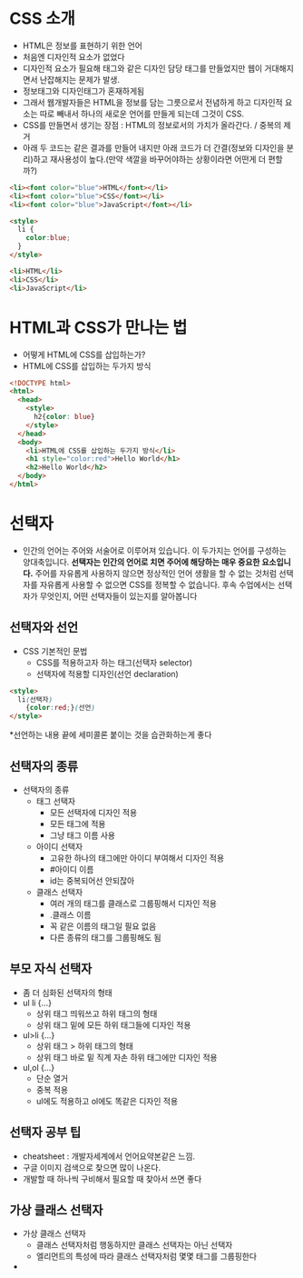 # CSS 소개

- HTML은 정보를 표현하기 위한 언어
- 처음엔 디자인적 요소가 없었다
- 디자인적 요소가 필요해 <font>태그와 같은 디자인 담당 태그를 만들었지만 웹이 거대해지면서 난잡해지는 문제가 발생.
- 정보태그와 디자인태그가 혼재하게됨
- 그래서 웹개발자들은 HTML을 정보를 담는 그릇으로서 전념하게 하고 디자인적 요소는 따로 빼내서 하나의 새로운 언어를 만들게 되는데 그것이 CSS.
- CSS를 만들면서 생기는 장점 : HTML의 정보로서의 가치가 올라간다. / 중복의 제거
- 아래 두 코드는 같은 결과를 만들어 내지만 아래 코드가 더 간결(정보와 디자인을 분리)하고 재사용성이 높다.(만약 색깔을 바꾸어야하는 상황이라면 어떤게 더 편할까?)

```html
<li><font color="blue">HTML</font></li>
<li><font color="blue">CSS</font></li>
<li><font color="blue">JavaScript</font></li>
```

```html
<style>
  li {
    color:blue;
  }
</style>

<li>HTML</li>
<li>CSS</li>
<li>JavaScript</li>
```



# HTML과 CSS가 만나는 법

- 어떻게 HTML에 CSS를 삽입하는가?
- HTML에 CSS를 삽입하는 두가지 방식

```html
<!DOCTYPE html>
<html>
  <head>
    <style>
      h2{color: blue}
    </style>
  </head>
  <body>
    <li>HTML에 CSS를 삽입하는 두가지 방식</li>
    <h1 style="color:red">Hello World</h1>
    <h2>Hello World</h2>
  </body>
</html>
```



# 선택자

- 인간의 언어는 주어와 서술어로 이루어져 있습니다. 이 두가지는 언어를 구성하는 양대축입니다. **선택자는 인간의 언어로 치면 주어에 해당하는 매우 중요한 요소입니다.** 주어를 자유롭게 사용하지 않으면 정상적인 언어 생활을 할 수 없는 것처럼 선택자를 자유롭게 사용할 수 없으면 CSS를 정복할 수 없습니다. 후속 수업에서는 선택자가 무엇인지, 어떤 선택자들이 있는지를 알아봅니다


## 선택자와 선언

- CSS 기본적인 문법
  - CSS를 적용하고자 하는 태그(선택자 selector)
  - 선택자에 적용할 디자인(선언 declaration)

```html
<style>
  li(선택자)
    {color:red;}(선언)
</style>
```

*선언하는 내용 끝에 세미콜론 붙이는 것을 습관화하는게 좋다


## 선택자의 종류

- 선택자의 종류
  - 태그 선택자
    - 모든 선택자에 디자인 적용
    - 모든 태그에 적용
    - 그냥 태그 이름 사용
  - 아이디 선택자
    - 고유한 하나의 태그에만 아이디 부여해서 디자인 적용
    - #아이디 이름
    - id는 중복되어선 안되잖아
  - 클래스 선택자
    - 여러 개의 태그를 클래스로 그룹핑해서 디자인 적용
    - .클래스 이름
    - 꼭 같은 이름의 태그일 필요 없음
    - 다른 종류의 태그를 그룹핑해도 됨


## 부모 자식 선택자

- 좀 더 심화된 선택자의 형태
- ul li {...}
  - 상위 태그 띄워쓰고 하위 태그의 형태
  - 상위 태그 밑에 모든 하위 태그들에 디자인 적용
- ul>li {...}
  - 상위 태그 > 하위 태그의 형태
  - 상위 태그 바로 밑 직계 자손 하위 태그에만 디자인 적용
- ul,ol {...}
  - 단순 열거
  - 중복 적용
  - ul에도 적용하고 ol에도 똑같은 디자인 적용


## 선택자 공부 팁

- cheatsheet : 개발자세계에서 언어요약본같은 느낌.
- 구글 이미지 검색으로 찾으면 많이 나온다.
- 개발할 때 하나씩 구비해서 필요할 때 찾아서 쓰면 좋다


## 가상 클래스 선택자

- 가상 클래스 선택자
  - 클래스 선택자처럼 행동하지만 클래스 선택자는 아닌 선택자
  - 엘리먼트의 특성에 따라 클래스 선택자처럼 몇몇 태그를 그룹핑한다
- <style> 태그에서 위에 있는 것이 우선순위가 높다.
- 종류
  - link - 방문한 적이 없는 링크
  - visited - 방문한 적이 있는 링크
  - hover - 마우스를 롤오버 했을 때
  - active - 마우스를 클릭했을 때
  - 위의 선택자는 순서대로 지정하는 것이 좋습니다. 특히 visited의 경우는 보안상의 이유로 아래와 같은 속성만 변경이 가능합니다.
    - color
    - background-color
    - border-color
    - outline-color
    - The color parts of the fill and stroke properties


## 여려가지 선택자들

# 속성을 공부하는 방법
